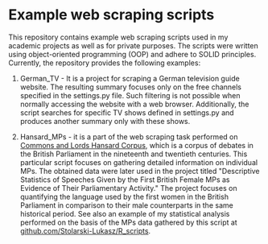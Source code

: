 # Example web scraping scripts

This repository contains example web scraping scripts used in my academic projects as well as for private purposes. The scripts were written using object-oriented programming (OOP) and adhere to SOLID principles. Currently, the repository provides the following examples:

1. German_TV - It is a project for scraping a German television guide website. The resulting summary focuses only on the free channels specified in the settings.py file. Such filtering is not possible when normally accessing the website with a web browser. Additionally, the script searches for specific TV shows defined in settings.py and produces another summary only with these shows.

2. Hansard_MPs - it is a part of the web scraping task performed on [Commons and Lords Hansard Corpus](https://api.parliament.uk/historic-hansard/), which is a corpus of debates in the British Parliament in the nineteenth and twentieth centuries. This particular script focuses on gathering detailed information on individual MPs. The obtained data were later used in the project titled "Descriptive Statistics of Speeches Given by the First British Female MPs as Evidence of Their Parliamentary Activity." The project focuses on quantifying the language used by the first women in the British Parliament in comparison to their male counterparts in the same historical period. See also an example of my statistical analysis performed on the basis of the MPs data gathered by this script at [github.com/Stolarski-Lukasz/R_scripts](https://github.com/Stolarski-Lukasz/R_scripts).


